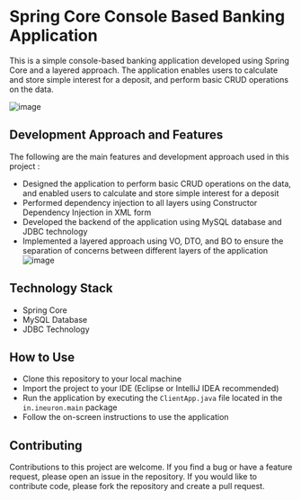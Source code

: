 # Spring Core Console Based Banking Application

This is a simple console-based banking application developed using Spring Core and a layered approach. The application enables users to calculate and store simple interest for a deposit, and perform basic CRUD operations on the data.

![image](https://user-images.githubusercontent.com/108913933/231215920-3a69067d-b6bb-433c-90fd-ebf4b387c1d9.png)

## Development Approach and Features

The following are the main features and development approach used in this project :

- Designed the application to perform basic CRUD operations on the data, and enabled users to calculate and store simple interest for a deposit
- Performed dependency injection to all layers using Constructor Dependency Injection in XML form
- Developed the backend of the application using MySQL database and JDBC technology
- Implemented a layered approach using VO, DTO, and BO to ensure the separation of concerns between different layers of the application 
![image](https://user-images.githubusercontent.com/108913933/231213974-06578119-979b-4084-a8a9-c7c00746eb7f.png)

## Technology Stack
- Spring Core
- MySQL Database
- JDBC Technology

## How to Use

- Clone this repository to your local machine
- Import the project to your IDE (Eclipse or IntelliJ IDEA recommended)
- Run the application by executing the `ClientApp.java` file located in the `in.ineuron.main` package
- Follow the on-screen instructions to use the application

## Contributing

Contributions to this project are welcome. If you find a bug or have a feature request, please open an issue in the repository. If you would like to contribute code, please fork the repository and create a pull request.

